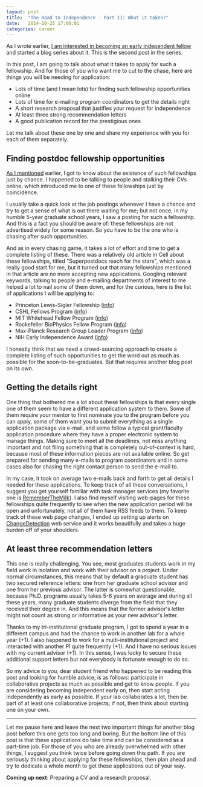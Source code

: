 ```yaml
---
layout: post
title:  "The Road to Independence - Part II: What it takes?"
date:   2014-10-25 17:00:01
categories: career
---
```


As I wrote earlier, 
[I am interested in becoming an early independent fellow](http://ergoso.me/career/2014/10/16/the-road-to-independence-independent-postdoc-fellowships.html)
and started a blog series about it.
This is the second post in the series.

In this post, I am going to talk about what it takes to apply for such a fellowship.
And for those of you who want me to cut to the chase, 
here are things you will be needing for application:

- Lots of time (and I mean lots) for finding such fellowship opportunities online
- Lots of time for e-mailing program coordinators to get the details right
- A short research proposal that justifies your request for independence
- At least three strong recommendation letters
- A good publication record for the prestigious ones

Let me talk about these one by one and share my experience with you for each of them separately.

## Finding postdoc fellowship opportunities
[As I mentioned](http://ergoso.me/career/2014/10/16/the-road-to-independence-independent-postdoc-fellowships.html) earlier, I got to know about the existence of such fellowships just by chance.
I happened to be talking to people and stalking their CVs online,
which introduced me to one of these fellowships just by coincidence.

I usually take a quick look at the job postings whenever I have a chance
and try to get a sense of what is out there waiting for me;
but not once, in my humble 5-year graduate school years, I saw a posting for such a fellowship.
And this is a fact you should be aware of: these fellowships are not advertised widely for some reason.
So you have to be the one who is chasing after such opportunities.

And as in every chasing game, it takes a lot of effort and time to get a complete listing of these.
There was a relatively old article in Cell about these fellowships, titled "Superpostdocs reach for the stars",
which was a really good start for me, but it turned out that many fellowships mentioned in that article are no more accepting new applications.
Googling relevant keywords, talking to people and e-mailing departments of interest to me helped a lot to nail some of them down,
and for the curious, here is the list of applications I will be applying to:

- Princeton Lewis-Sigler Fellowship ([info](http://www.princeton.edu/genomics/lewis-sigler-fellows/))
- CSHL Fellows Program ([info](http://www.cshl.edu/Research/CSHL-Fellows-Program.html))
- MIT Whitehead Fellow Program ([info](http://wi.mit.edu/people/fellows))
- Rockefeller BioPhysics Fellow Program ([info](http://uqbar.rockefeller.edu/fellows.html))
- Max-Planck Research Group Leader Program ([info](http://www.mpg.de/mprg_apply))
- NIH Early Independence Award ([info](http://commonfund.nih.gov/earlyindependence/index))

I honestly think that we need a crowd-sourcing approach to create a complete listing of such opportunities to get the word out as much as possible for the soon-to-be-graduates.
But that requires another blog post on its own.

## Getting the details right
One thing that bothered me a lot about these fellowships is that every single one of them seem to have a different application system to them. 
Some of them require your mentor to first nominate you to the program before you can apply,
some of them want you to submit everything as a single application package via e-mail,
and some follow a typical grant/faculty application procedure where they have a proper electronic system to manage things.
Making sure to meet all the deadlines, not miss anything important and not filing something that is completely out-of-context is hard,
because most of these information pieces are not available online.
So get prepared for sending many e-mails to program coordinators
and in some cases also for chasing the right contact person to send the e-mail to.

In my case, it took on average two e-mails back and forth to get all details I needed for these applications.
To keep track of all these conversations, I suggest you get yourself familiar with task manager services (my favorite one is [RememberTheMilk](https://www.rememberthemilk.com/)).
I also find myself visiting web-pages for these fellowships quite frequently to see when the new application period will be open
and unfortunately, not all of them have RSS feeds to them.
To keep track of these web page changes, I ended up setting up alerts on [ChangeDetection](https://www.changedetection.com/) web service
and it works beautifully and takes a huge burden off of your shoulders.

## At least three recommendation letters
This one is really challenging.
You see, most graduates students work in my field work in isolation and work with their advisor on a project.
Under normal circumstances, this means that by default a graduate student has two secured reference letters: 
one from her graduate school advisor and one from her previous advisor.
The latter is somewhat questionable, because Ph.D. programs usually takes 5-6 years on average
and during all these years, many graduate students diverge from the field that they received their degree in.
And this means that the former advisor's letter might not count as strong or informative as your new advisor's letter.

Thanks to my tri-institutional graduate program, I got to spend a year in a different campus and had the chance to work in another lab for a whole year (+1).
I also happened to work for a multi-institutional project and interacted with another PI quite frequently (+1).
And I have no serious issues with my current advisor (+1).
In this sense, I was lucky to secure these additional support letters but not everybody is fortunate enough to do so.

So my advice to you, dear student friend who happened to be reading this post and looking for humble advice, is as follows:
participate in collaborative projects as much as possible and get to know people.
If you are considering becoming independent early on, then start acting independently as early as possible.
If your lab collaborates a lot, then be part of at least one collaborative projects;
if not, then think about starting one on your own.

---

Let me pause here and leave the next two important things for another blog post before this one gets too long and boring.
But the bottom line of this post is that these applications do take time 
and can be considered as a part-time job.
For those of you who are already overwhelmed with other things, I suggest you think twice before going down this path.
If you are seriously thinking about applying for these fellowships,
then plan ahead and try to dedicate a whole month to get these applications out of your way.

**Coming up next**: Preparing a CV and a research proposal.